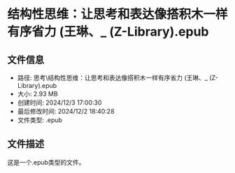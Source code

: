 ﻿# 结构性思维：让思考和表达像搭积木一样有序省力 (王琳、_ (Z-Library).epub

## 文件信息
- 路径: 思考\结构性思维：让思考和表达像搭积木一样有序省力 (王琳、_ (Z-Library).epub
- 大小: 2.93 MB
- 创建时间: 2024/12/3 17:00:30
- 最后修改时间: 2024/12/2 18:40:28
- 文件类型: .epub

## 文件描述
这是一个.epub类型的文件。

